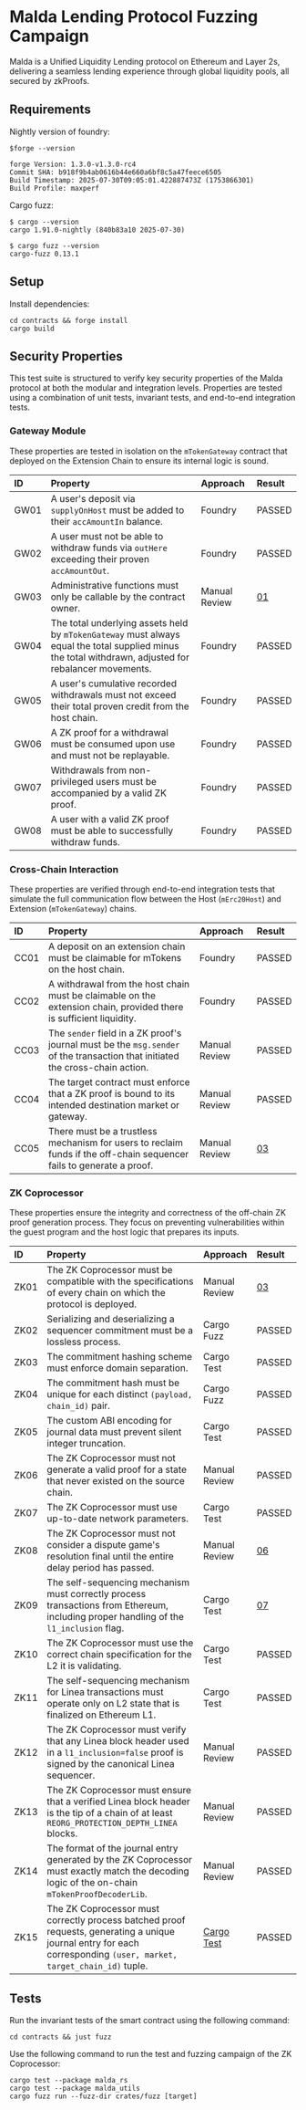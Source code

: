 # Malda Lending Protocol Fuzzing Campaign

Malda is a Unified Liquidity Lending protocol on Ethereum and Layer 2s,
delivering a seamless lending experience through global liquidity pools, all
secured by zkProofs.

## Requirements

Nightly version of foundry:

```shell
$forge --version

forge Version: 1.3.0-v1.3.0-rc4
Commit SHA: b918f9b4ab0616b44e660a6bf8c5a47feece6505
Build Timestamp: 2025-07-30T09:05:01.422887473Z (1753866301)
Build Profile: maxperf
```

Cargo fuzz:

```shell
$ cargo --version
cargo 1.91.0-nightly (840b83a10 2025-07-30)

$ cargo fuzz --version
cargo-fuzz 0.13.1
```

## Setup

Install dependencies:

```shell
cd contracts && forge install
cargo build
```

## Security Properties

This test suite is structured to verify key security properties of the Malda
protocol at both the modular and integration levels. Properties are tested using
a combination of unit tests, invariant tests, and end-to-end integration tests.

### Gateway Module

These properties are tested in isolation on the `mTokenGateway` contract that
deployed on the Extension Chain to ensure its internal logic is sound.

| ID   | Property                                                                                                                                               | Approach      | Result                |
| :--- | :----------------------------------------------------------------------------------------------------------------------------------------------------- | :------------ | :-------------------- |
| GW01 | A user's deposit via `supplyOnHost` must be added to their `accAmountIn` balance.                                                                      | Foundry       | PASSED                |
| GW02 | A user must not be able to withdraw funds via `outHere` exceeding their proven `accAmountOut`.                                                         | Foundry       | PASSED                |
| GW03 | Administrative functions must only be callable by the contract owner.                                                                                  | Manual Review | [01](/findings/01.md) |
| GW04 | The total underlying assets held by `mTokenGateway` must always equal the total supplied minus the total withdrawn, adjusted for rebalancer movements. | Foundry       | PASSED                |
| GW05 | A user's cumulative recorded withdrawals must not exceed their total proven credit from the host chain.                                                | Foundry       | PASSED                |
| GW06 | A ZK proof for a withdrawal must be consumed upon use and must not be replayable.                                                                      | Foundry       | PASSED                |
| GW07 | Withdrawals from non-privileged users must be accompanied by a valid ZK proof.                                                                         | Foundry       | PASSED                |
| GW08 | A user with a valid ZK proof must be able to successfully withdraw funds.                                                                              | Foundry       | PASSED                |

### Cross-Chain Interaction

These properties are verified through end-to-end integration tests that simulate
the full communication flow between the Host (`mErc20Host`) and Extension
(`mTokenGateway`) chains.

| ID   | Property                                                                                                                      | Approach      | Result                |
| :--- | :---------------------------------------------------------------------------------------------------------------------------- | :------------ | :-------------------- |
| CC01 | A deposit on an extension chain must be claimable for mTokens on the host chain.                                              | Foundry       | PASSED                |
| CC02 | A withdrawal from the host chain must be claimable on the extension chain, provided there is sufficient liquidity.            | Foundry       | PASSED                |
| CC03 | The `sender` field in a ZK proof's journal must be the `msg.sender` of the transaction that initiated the cross-chain action. | Manual Review | PASSED                |
| CC04 | The target contract must enforce that a ZK proof is bound to its intended destination market or gateway.                      | Manual Review | PASSED                |
| CC05 | There must be a trustless mechanism for users to reclaim funds if the off-chain sequencer fails to generate a proof.          | Manual Review | [03](/findings/03.md) |

### ZK Coprocessor

These properties ensure the integrity and correctness of the off-chain ZK proof
generation process. They focus on preventing vulnerabilities within the guest
program and the host logic that prepares its inputs.

| ID   | Property                                                                                                                                                            | Approach           | Result                |
| :--- | :------------------------------------------------------------------------------------------------------------------------------------------------------------------ | :----------------- | :-------------------- |
| ZK01 | The ZK Coprocessor must be compatible with the specifications of every chain on which the protocol is deployed.                                                     | Manual Review      | [03](/findings/03.md) |
| ZK02 | Serializing and deserializing a sequencer commitment must be a lossless process.                                                                                    | Cargo Fuzz         | PASSED                |
| ZK03 | The commitment hashing scheme must enforce domain separation.                                                                                                       | Cargo Test         | PASSED                |
| ZK04 | The commitment hash must be unique for each distinct `(payload, chain_id)` pair.                                                                                    | Cargo Fuzz         | PASSED                |
| ZK05 | The custom ABI encoding for journal data must prevent silent integer truncation.                                                                                    | Cargo Test         | PASSED                |
| ZK06 | The ZK Coprocessor must not generate a valid proof for a state that never existed on the source chain.                                                              | Manual Review      | PASSED                |
| ZK07 | The ZK Coprocessor must use up-to-date network parameters.                                                                                                          | Cargo Test         | PASSED                |
| ZK08 | The ZK Coprocessor must not consider a dispute game's resolution final until the entire delay period has passed.                                                    | Manual Review      | [06](/findings/06.md) |
| ZK09 | The self-sequencing mechanism must correctly process transactions from Ethereum, including proper handling of the `l1_inclusion` flag.                              | Cargo Test         | [07](/findings/07.md) |
| ZK10 | The ZK Coprocessor must use the correct chain specification for the L2 it is validating.                                                                            | Cargo Test         | PASSED                |
| ZK11 | The self-sequencing mechanism for Linea transactions must operate only on L2 state that is finalized on Ethereum L1.                                                | Cargo Test         | PASSED                |
| ZK12 | The ZK Coprocessor must verify that any Linea block header used in a `l1_inclusion=false` proof is signed by the canonical Linea sequencer.                         | Manual Review      | PASSED                |
| ZK13 | The ZK Coprocessor must ensure that a verified Linea block header is the tip of a chain of at least `REORG_PROTECTION_DEPTH_LINEA` blocks.                          | Manual Review      | PASSED                |
| ZK14 | The format of the journal entry generated by the ZK Coprocessor must exactly match the decoding logic of the on-chain `mTokenProofDecoderLib`.                      | Manual Review      | PASSED                |
| ZK15 | The ZK Coprocessor must correctly process batched proof requests, generating a unique journal entry for each corresponding `(user, market, target_chain_id)` tuple. | [Cargo Test][ZK15] | PASSED                |

[ZK15]:
  https://github.com/pyk/malda-lending-fuzz/blob/cc4ee3068190b489f8a72238ad666f6425a75ea3/crates/poc/src/main.rs#L136

## Tests

Run the invariant tests of the smart contract using the following command:

```shell
cd contracts && just fuzz
```

Use the following command to run the test and fuzzing campaign of the ZK
Coprocessor:

```shell
cargo test --package malda_rs
cargo test --package malda_utils
cargo fuzz run --fuzz-dir crates/fuzz [target]
```
